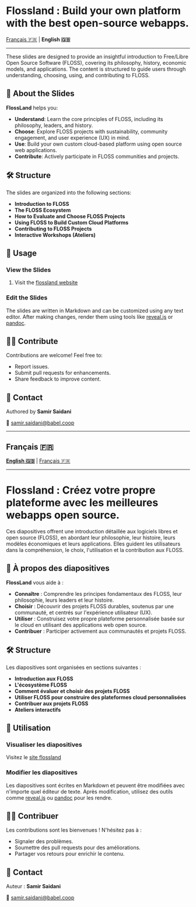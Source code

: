 # Flossland : Build your own platform with the best open-source webapps.

[Français 🇫🇷](#francais) | **English 🇬🇧**

---

These slides are designed to provide an insightful introduction to Free/Libre Open Source Software (FLOSS), covering its philosophy, history, economic models, and applications. The content is structured to guide users through understanding, choosing, using, and contributing to FLOSS.

## 🚀 About the Slides

**FlossLand** helps you:
- **Understand**: Learn the core principles of FLOSS, including its philosophy, leaders, and history.
- **Choose**: Explore FLOSS projects with sustainability, community engagement, and user experience (UX) in mind.
- **Use**: Build your own custom cloud-based platform using open source web applications.
- **Contribute**: Actively participate in FLOSS communities and projects.

## 🛠 Structure
The slides are organized into the following sections:
- **Introduction to FLOSS**
- **The FLOSS Ecosystem**
- **How to Evaluate and Choose FLOSS Projects**
- **Using FLOSS to Build Custom Cloud Platforms**
- **Contributing to FLOSS Projects**
- **Interactive Workshops (Ateliers)**

## 📄 Usage

### View the Slides
1. Visit the [flossland website](samirsaidani.github.io/flossland/)

### Edit the Slides
The slides are written in Markdown and can be customized using any text editor. After making changes, render them using tools like [reveal.js](https://revealjs.com/) or [pandoc](https://pandoc.org/).

## 🧑‍💻 Contribute
Contributions are welcome! Feel free to:
- Report issues.
- Submit pull requests for enhancements.
- Share feedback to improve content.

## 📧 Contact
Authored by **Samir Saidani**

📩 [samir.saidani@babel.coop](mailto:samir.saidani@babel.coop)

---

## Français 🇫🇷

[**English 🇬🇧**](#flossland-slides) | [Français 🇫🇷](#francais)

---
# Flossland : Créez votre propre plateforme avec les meilleures webapps open source.

Ces diapositives offrent une introduction détaillée aux logiciels libres et open source (FLOSS), en abordant leur philosophie, leur histoire, leurs modèles économiques et leurs applications. Elles guident les utilisateurs dans la compréhension, le choix, l'utilisation et la contribution aux FLOSS.

## 🚀 À propos des diapositives

**FlossLand** vous aide à :
- **Connaître** : Comprendre les principes fondamentaux des FLOSS, leur philosophie, leurs leaders et leur histoire.
- **Choisir** : Découvrir des projets FLOSS durables, soutenus par une communauté, et centrés sur l'expérience utilisateur (UX).
- **Utiliser** : Construisez votre propre plateforme personnalisée basée sur le cloud en utilisant des applications web open source.
- **Contribuer** : Participer activement aux communautés et projets FLOSS.

## 🛠 Structure
Les diapositives sont organisées en sections suivantes :
- **Introduction aux FLOSS**
- **L'écosystème FLOSS**
- **Comment évaluer et choisir des projets FLOSS**
- **Utiliser FLOSS pour construire des plateformes cloud personnalisées**
- **Contribuer aux projets FLOSS**
- **Ateliers interactifs**

## 📄 Utilisation

### Visualiser les diapositives
Visitez le [site flossland](samirsaidani.github.io/flossland/)

### Modifier les diapositives
Les diapositives sont écrites en Markdown et peuvent être modifiées avec n'importe quel éditeur de texte. Après modification, utilisez des outils comme [reveal.js](https://revealjs.com/) ou [pandoc](https://pandoc.org/) pour les rendre.

## 🧑‍💻 Contribuer
Les contributions sont les bienvenues ! N'hésitez pas à :
- Signaler des problèmes.
- Soumettre des pull requests pour des améliorations.
- Partager vos retours pour enrichir le contenu.

## 📧 Contact
Auteur : **Samir Saidani**

📩 [samir.saidani@babel.coop](mailto:samir.saidani@babel.coop)
